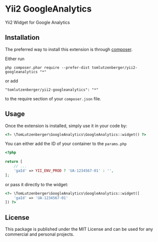 Yii2 GoogleAnalytics
=====================
Yii2 Widget for Google Analytics

Installation
------------

The preferred way to install this extension is through [composer](http://getcomposer.org/download/).

Either run

```
php composer.phar require --prefer-dist tomlutzenberger/yii2-googleanalytics "*"
```

or add

```
"tomlutzenberger/yii2-googleanalytics": "*"
```

to the require section of your `composer.json` file.


Usage
-----

Once the extension is installed, simply use it in your code by:

```php
<?= \TomLutzenberger\GoogleAnalytics\GoogleAnalytics::widget() ?>
```

You can either add the ID of your container to the `params.php`

```php
<?php
      
return [
    // ...
    'gaId' => YII_ENV_PROD ? 'UA-1234567-01' : '',
];
```

or pass it
directly to the widget: 

```php
<?= \TomLutzenberger\GoogleAnalytics\GoogleAnalytics::widget([
    'gaId' => 'UA-1234567-01'
]) ?>
```

License
-----
This package is published under the MIT License and can be used for any 
commercial and personal projects.
